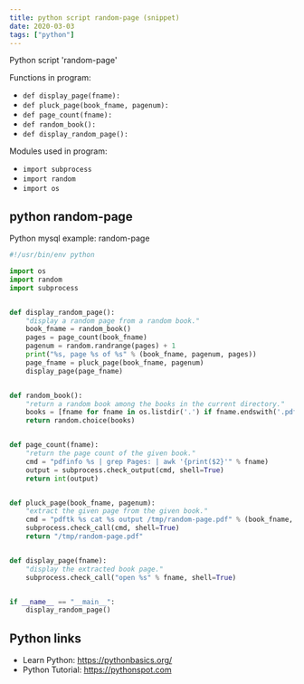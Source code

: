 ```yaml
---
title: python script random-page (snippet)
date: 2020-03-03
tags: ["python"]
---
```

Python script 'random-page'

Functions in program: 
* `def display_page(fname):`
* `def pluck_page(book_fname, pagenum):`
* `def page_count(fname):`
* `def random_book():`
* `def display_random_page():`

Modules used in program: 
* `import subprocess`
* `import random`
* `import os`

## python random-page

Python mysql example: random-page

```python
#!/usr/bin/env python

import os
import random
import subprocess


def display_random_page():
    "display a random page from a random book."
    book_fname = random_book()
    pages = page_count(book_fname)
    pagenum = random.randrange(pages) + 1
    print("%s, page %s of %s" % (book_fname, pagenum, pages))
    page_fname = pluck_page(book_fname, pagenum)
    display_page(page_fname)


def random_book():
    "return a random book among the books in the current directory."
    books = [fname for fname in os.listdir('.') if fname.endswith('.pdf')]
    return random.choice(books)


def page_count(fname):
    "return the page count of the given book."
    cmd = "pdfinfo %s | grep Pages: | awk '{print($2}'" % fname)
    output = subprocess.check_output(cmd, shell=True)
    return int(output)


def pluck_page(book_fname, pagenum):
    "extract the given page from the given book."
    cmd = "pdftk %s cat %s output /tmp/random-page.pdf" % (book_fname, pagenum)
    subprocess.check_call(cmd, shell=True)
    return "/tmp/random-page.pdf"


def display_page(fname):
    "display the extracted book page."
    subprocess.check_call("open %s" % fname, shell=True)


if __name__ == "__main__":
    display_random_page()


```

## Python links

- Learn Python: https://pythonbasics.org/
- Python Tutorial: https://pythonspot.com
